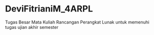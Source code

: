 # DeviFitrianiM_4ARPL
Tugas Besar Mata Kuliah Rancangan Perangkat Lunak untuk memenuhi tugas ujian akhir semester
